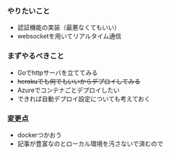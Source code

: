 ### やりたいこと
* 認証機能の実装（最悪なくてもいい）
* websocketを用いてリアルタイム通信 

### まずやるべきこと
* Goでhttpサーバを立ててみる
* ~~herokuでも何でもいいからデプロイしてみる~~
* Azureでコンテナごとデプロイしたい
* できれば自動デプロイ設定についても考えておく

### 変更点
* dockerつかおう
* 記事が豊富なのとローカル環境を汚さないで済むので
